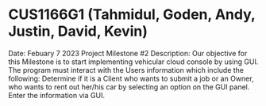 # CUS1166G1 (Tahmidul, Goden, Andy, Justin, David, Kevin)
Date: Febuary 7 2023
Project Milestone #2
Description: Our objective for this Milestone is to start implementing vehicular cloud console by using GUI. The program must interact with the Users information which include the following: Determine if it is a Client who wants to submit a job or an Owner, who wants to rent out her/his car by selecting an option on the GUI panel. Enter the information via GUI. 
